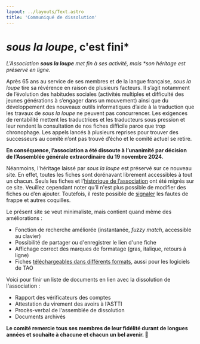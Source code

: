 ```yaml
---
layout: ../layouts/Text.astro
title: 'Communiqué de dissolution'
---
```


# _sous la loupe_, c'est fini\*

_L'Association **sous la loupe** met fin à ses activité, mais \*son héritage est préservé en ligne._

Après 65 ans au service de ses membres et de la langue française, _sous la loupe_ tire sa révérence en raison de plusieurs facteurs. Il s’agit notamment de l’évolution des habitudes sociales (activités multiples et difficulté des jeunes générations à s’engager dans un mouvement) ainsi que du développement des nouveaux outils informatiques d’aide à la traduction que les travaux de _sous la loupe_ ne peuvent pas concurrencer. Les exigences de rentabilité mettent les traductrices et les traducteurs sous pression et leur rendent la consultation de nos fiches difficile parce que trop chronophage. Les appels lancés à plusieurs reprises pour trouver des successeurs au comité n’ont pas trouvé d’écho et le comité actuel se retire.

**En conséquence, l’association a été dissoute à l’unanimité par décision de l’Assemblée générale extraordinaire du 19 novembre 2024**.

Néanmoins, l'héritage laissé par _sous la loupe_ est préservé sur ce nouveau site. En effet, toutes les fiches sont dorénavant librement accessibles à tout un chacun. Seuls les fiches et l’[historique de l’association](/historique/) ont été migrés sur ce site. Veuillez cependant noter qu’il n'est plus possible de modifier des fiches ou d’en ajouter. Toutefois, il reste possible de [signaler](/contact/) les fautes de frappe et autres coquilles.

Le présent site se veut minimaliste, mais contient quand même des améliorations :

- Fonction de recherche améliorée (instantanée, _fuzzy match_, accessible au clavier)
- Possibilité de partager ou d'enregistrer le lien d'une fiche
- Affichage correct des marques de formatage (gras, italique, retours à ligne)
- Fiches [téléchargeables dans différents formats](/telechargement/), aussi pour les logiciels de TAO

Voici pour finir un liste de documents en lien avec la dissolution de l'association :

- Rapport des vérificateurs des comptes
- Attestation du virement des avoirs à l’ASTTI
- Procès-verbal de l'assemblée de dissolution
- Documents archivés

**Le comité remercie tous ses membres de leur fidélité durant de longues années et souhaite à chacune et chacun un bel avenir. 👋**
